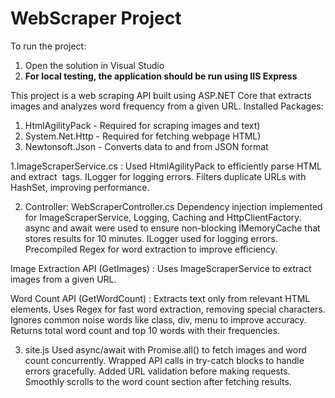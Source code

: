 # WebScraper Project
To run the project:
1. Open the solution in Visual Studio
2. **For local testing, the application should be run using IIS Express**


This project is a web scraping API built using ASP.NET Core that extracts images and analyzes word frequency from a given URL.
Installed Packages:
1) HtmlAgilityPack - Required for scraping images and text)
2) System.Net.Http - Required for fetching webpage HTML)
3) Newtonsoft.Json - Converts data to and from JSON format


1.ImageScraperService.cs :
Used HtmlAgilityPack to efficiently parse HTML and extract <img> tags.
ILogger for logging errors.
Filters duplicate URLs with HashSet, improving performance.


2. Controller: WebScraperController.cs
Dependency injection implemented for ImageScraperService, Logging, Caching and HttpClientFactory.
async and await were used to ensure non-blocking
IMemoryCache that stores results for 10 minutes.
ILogger used for logging errors. 
Precompiled Regex for word extraction to improve efficiency.

Image Extraction API (GetImages) :
Uses ImageScraperService to extract images from a given URL.

Word Count API (GetWordCount) :
Extracts text only from relevant HTML elements.
Uses Regex for fast word extraction, removing special characters.
Ignores common noise words like class, div, menu to improve accuracy.
Returns total word count and top 10 words with their frequencies.

3. site.js
Used async/await with Promise.all() to fetch images and word count concurrently.
Wrapped API calls in try-catch blocks to handle errors gracefully.
Added URL validation before making requests.
Smoothly scrolls to the word count section after fetching results.



